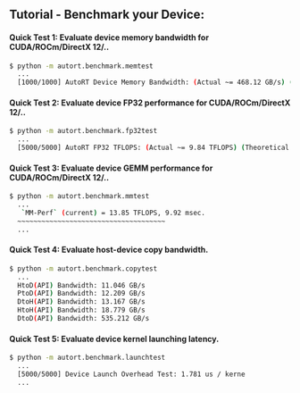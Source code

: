 ## Tutorial - Benchmark your Device:

#### Quick Test 1: Evaluate device memory bandwidth for CUDA/ROCm/DirectX 12/..
```sh
$ python -m autort.benchmark.memtest
  ...
  [1000/1000] AutoRT Device Memory Bandwidth: (Actual ~= 468.12 GB/s) (Theoretical ~= 561.75 GB/s)
```

#### Quick Test 2: Evaluate device FP32 performance for CUDA/ROCm/DirectX 12/..
```sh
$ python -m autort.benchmark.fp32test
  ...
  [5000/5000] AutoRT FP32 TFLOPS: (Actual ~= 9.84 TFLOPS) (Theoretical ~= 10.93 TFLOPS)
```

#### Quick Test 3: Evaluate device GEMM performance for CUDA/ROCm/DirectX 12/..
```sh
$ python -m autort.benchmark.mmtest
  ...
   `MM-Perf` (current) = 13.85 TFLOPS, 9.92 msec.
  ~~~~~~~~~~~~~~~~~~~~~~~~~~~~~~~~~~~~~
  ...
```

#### Quick Test 4: Evaluate host-device copy bandwidth.
```sh
$ python -m autort.benchmark.copytest
  ...
  HtoD(API) Bandwidth: 11.046 GB/s
  PtoD(API) Bandwidth: 12.209 GB/s
  DtoH(API) Bandwidth: 13.167 GB/s
  HtoH(API) Bandwidth: 18.779 GB/s
  DtoD(API) Bandwidth: 535.212 GB/s
```

#### Quick Test 5: Evaluate device kernel launching latency.
```sh
$ python -m autort.benchmark.launchtest
  ...
  [5000/5000] Device Launch Overhead Test: 1.781 us / kerne
  ...
```

